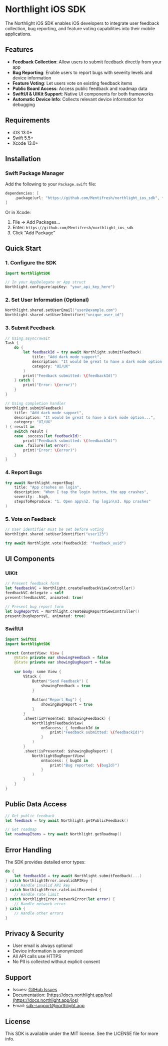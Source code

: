 # Northlight iOS SDK

The Northlight iOS SDK enables iOS developers to integrate user feedback collection, bug reporting, and feature voting capabilities into their mobile applications.

## Features

- **Feedback Collection**: Allow users to submit feedback directly from your app
- **Bug Reporting**: Enable users to report bugs with severity levels and device information
- **Feature Voting**: Let users vote on existing feedback items
- **Public Board Access**: Access public feedback and roadmap data
- **SwiftUI & UIKit Support**: Native UI components for both frameworks
- **Automatic Device Info**: Collects relevant device information for debugging

## Requirements

- iOS 13.0+
- Swift 5.5+
- Xcode 13.0+

## Installation

### Swift Package Manager

Add the following to your `Package.swift` file:

```swift
dependencies: [
    .package(url: "https://github.com/Mentifresh/northlight_ios_sdk", from: "1.0.0")
]
```

Or in Xcode:
1. File → Add Packages...
2. Enter: `https://github.com/Mentifresh/northlight_ios_sdk`
3. Click "Add Package"

## Quick Start

### 1. Configure the SDK

```swift
import NorthlightSDK

// In your AppDelegate or App struct
Northlight.configure(apiKey: "your_api_key_here")
```

### 2. Set User Information (Optional)

```swift
Northlight.shared.setUserEmail("user@example.com")
Northlight.shared.setUserIdentifier("unique_user_id")
```

### 3. Submit Feedback

```swift
// Using async/await
Task {
    do {
        let feedbackId = try await Northlight.submitFeedback(
            title: "Add dark mode support",
            description: "It would be great to have a dark mode option...",
            category: "UI/UX"
        )
        print("Feedback submitted: \(feedbackId)")
    } catch {
        print("Error: \(error)")
    }
}

// Using completion handler
Northlight.submitFeedback(
    title: "Add dark mode support",
    description: "It would be great to have a dark mode option...",
    category: "UI/UX"
) { result in
    switch result {
    case .success(let feedbackId):
        print("Feedback submitted: \(feedbackId)")
    case .failure(let error):
        print("Error: \(error)")
    }
}
```

### 4. Report Bugs

```swift
try await Northlight.reportBug(
    title: "App crashes on login",
    description: "When I tap the login button, the app crashes",
    severity: .high,
    stepsToReproduce: "1. Open app\n2. Tap login\n3. App crashes"
)
```

### 5. Vote on Feedback

```swift
// User identifier must be set before voting
Northlight.shared.setUserIdentifier("user123")

try await Northlight.vote(feedbackId: "feedback_uuid")
```

## UI Components

### UIKit

```swift
// Present feedback form
let feedbackVC = Northlight.createFeedbackViewController()
feedbackVC.delegate = self
present(feedbackVC, animated: true)

// Present bug report form
let bugReportVC = Northlight.createBugReportViewController()
present(bugReportVC, animated: true)
```

### SwiftUI

```swift
import SwiftUI
import NorthlightSDK

struct ContentView: View {
    @State private var showingFeedback = false
    @State private var showingBugReport = false
    
    var body: some View {
        VStack {
            Button("Send Feedback") {
                showingFeedback = true
            }
            
            Button("Report Bug") {
                showingBugReport = true
            }
        }
        .sheet(isPresented: $showingFeedback) {
            NorthlightFeedbackView(
                onSuccess: { feedbackId in
                    print("Feedback submitted: \(feedbackId)")
                }
            )
        }
        .sheet(isPresented: $showingBugReport) {
            NorthlightBugReportView(
                onSuccess: { bugId in
                    print("Bug reported: \(bugId)")
                }
            )
        }
    }
}
```

## Public Data Access

```swift
// Get public feedback
let feedback = try await Northlight.getPublicFeedback()

// Get roadmap
let roadmapItems = try await Northlight.getRoadmap()
```

## Error Handling

The SDK provides detailed error types:

```swift
do {
    let feedbackId = try await Northlight.submitFeedback(...)
} catch NorthlightError.invalidAPIKey {
    // Handle invalid API key
} catch NorthlightError.rateLimitExceeded {
    // Handle rate limit
} catch NorthlightError.networkError(let error) {
    // Handle network error
} catch {
    // Handle other errors
}
```

## Privacy & Security

- User email is always optional
- Device information is anonymized
- All API calls use HTTPS
- No PII is collected without explicit consent

## Support

- Issues: [GitHub Issues](https://github.com/Mentifresh/northlight_ios_sdk/issues)
- Documentation: [https://docs.northlight.app/ios](https://docs.northlight.app/ios)
- Email: sdk-support@northlight.app

## License

This SDK is available under the MIT license. See the LICENSE file for more info.